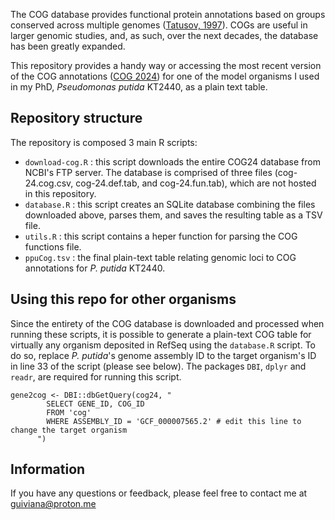 The COG database provides functional protein annotations based on groups conserved across multiple genomes ([Tatusov, 1997](https://www.science.org/doi/10.1126/science.278.5338.631)). COGs are useful in larger genomic studies, and, as such,
over the next decades, the database has been greatly expanded.

This repository provides a handy way or accessing the most recent version of the COG annotations ([COG 2024](https://www.ncbi.nlm.nih.gov/research/cog/)) for one of the model organisms I used in my PhD, _Pseudomonas putida_ KT2440, as a plain text table.

## Repository structure

The repository is composed 3 main R scripts:

- `download-cog.R` : this script downloads the entire COG24 database from NCBI's FTP server. The database is comprised of three files (cog-24.cog.csv, cog-24.def.tab, and cog-24.fun.tab), which are not hosted in this repository.
- `database.R` : this script creates an SQLite database combining the files downloaded above, parses them, and saves the resulting table as a TSV file.
- `utils.R` : this script contains a heper function for parsing the COG functions file.
- `ppuCog.tsv` : the final plain-text table relating genomic loci to COG annotations for _P. putida_ KT2440.

## Using this repo for other organisms
Since the entirety of the COG database is downloaded and processed when running these scripts, it is possible to generate a plain-text COG table for virtually any organism deposited in RefSeq using the `database.R` script.
To do so, replace _P. putida_'s genome assembly ID to the target organism's ID in line 33 of the script (please see below). The packages `DBI`, `dplyr` and `readr`, are required for running this script.

```
gene2cog <- DBI::dbGetQuery(cog24, "
        SELECT GENE_ID, COG_ID
        FROM 'cog'
        WHERE ASSEMBLY_ID = 'GCF_000007565.2' # edit this line to change the target organism
      ")
```

## Information
If you have any questions or feedback, please feel free to contact me at guiviana@proton.me
